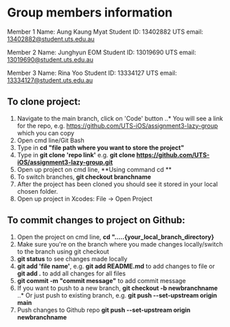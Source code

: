 # Group members information

Member 1
Name: Aung Kaung Myat
Student ID: 13402882
UTS email: 13402882@student.uts.edu.au

Member 2
Name: Junghyun EOM
Student ID: 13019690
UTS email: 13019690@student.uts.edu.au

Member 3
Name: Rina Yoo
Student ID: 13334127 
UTS email: 13334127@student.uts.edu.au

## To clone project:
1. Navigate to the main branch, click on 'Code' button
..* You will see a link for the repo, e.g. https://github.com/UTS-iOS/assignment3-lazy-group which you can copy
3. Open cmd line/Git Bash
4. Type in **cd "file path where you want to store the project"**
5. Type in **git clone 'repo link'** e.g. **git clone https://github.com/UTS-iOS/assignment3-lazy-group.git**
6. Open up project on cmd line, **Using command cd **
7. To switch branches, **git checkout branchname**
8. After the project has been cloned you should see it stored in your local chosen folder.
9. Open up project in Xcodes: File -> Open Project

## To commit changes to project on Github:
1. Open the project on cmd line, **cd ".....\{your_local_branch_directory}**
2. Make sure you're on the branch where you made changes locally/switch to the branch using git checkout
3. **git status** to see changes made locally
4. **git add 'file name'**, e.g. **git add README.md** to add changes to file or **git add .** to add all changes for all files
5. **git commit -m "commit message"** to add commit message
6. If you want to push to a new branch, **git checkout -b newbranchname**
..* Or just push to existing branch, e.g. **git push --set-upstream origin main**
8. Push changes to Github repo **git push --set-upstream origin newbranchname**


